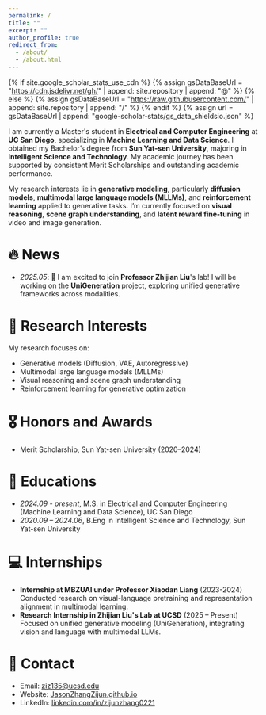```yaml
---
permalink: /
title: ""
excerpt: ""
author_profile: true
redirect_from: 
  - /about/
  - /about.html
---
```


{% if site.google_scholar_stats_use_cdn %}
{% assign gsDataBaseUrl = "https://cdn.jsdelivr.net/gh/" | append: site.repository | append: "@" %}
{% else %}
{% assign gsDataBaseUrl = "https://raw.githubusercontent.com/" | append: site.repository | append: "/" %}
{% endif %}
{% assign url = gsDataBaseUrl | append: "google-scholar-stats/gs_data_shieldsio.json" %}

<span class='anchor' id='about-me'></span>

I am currently a Master's student in **Electrical and Computer Engineering** at **UC San Diego**, specializing in **Machine Learning and Data Science**. I obtained my Bachelor’s degree from **Sun Yat-sen University**, majoring in **Intelligent Science and Technology**. My academic journey has been supported by consistent Merit Scholarships and outstanding academic performance.

My research interests lie in **generative modeling**, particularly **diffusion models**, **multimodal large language models (MLLMs)**, and **reinforcement learning** applied to generative tasks. I’m currently focused on **visual reasoning**, **scene graph understanding**, and **latent reward fine-tuning** in video and image generation.


# 🔥 News
- *2025.05*: 🎉 I am excited to join **Professor Zhijian Liu**'s lab! I will be working on the **UniGeneration** project, exploring unified generative frameworks across modalities.

# 🔬 Research Interests

My research focuses on:

- Generative models (Diffusion, VAE, Autoregressive)
- Multimodal large language models (MLLMs)
- Visual reasoning and scene graph understanding
- Reinforcement learning for generative optimization

# 🎖 Honors and Awards
- Merit Scholarship, Sun Yat-sen University (2020–2024)

# 📖 Educations
- *2024.09 - present*, M.S. in Electrical and Computer Engineering (Machine Learning and Data Science), UC San Diego
- *2020.09 – 2024.06*, B.Eng in Intelligent Science and Technology, Sun Yat-sen University

# 💻 Internships
- **Internship at MBZUAI under Professor Xiaodan Liang** (2023-2024)\
  Conducted research on visual-language pretraining and representation alignment in multimodal learning.
- **Research Internship in Zhijian Liu's Lab at UCSD** (2025 – Present)\
  Focused on unified generative modeling (UniGeneration), integrating vision and language with multimodal LLMs.

# 💬 Contact

- Email: [ziz135@ucsd.edu](mailto:ziz135@ucsd.edu)
- Website: [JasonZhangZijun.github.io](https://jasonzhangzijun.github.io/)
- LinkedIn: [linkedin.com/in/zijunzhang0221](https://www.linkedin.com/in/zijunzhang0221)